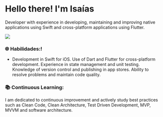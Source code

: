 <h1 class="heading-element" dir="auto">Hello there! I'm Isaías</h1>


Developer with experience in developing, maintaining and improving native applications using Swift and cross-platform applications using Flutter.


<a href="[https://www.linkedin.com/in/isaiascardosodev/](https://www.linkedin.com/in/isaiasmobdev/)" rel="nofollow"><img src="https://camo.githubusercontent.com/1fb28218088b45b065a7445cafa9d5f027a657f17cb4f8b3a9472b1f59952949/68747470733a2f2f696d672e736869656c64732e696f2f62616467652f2d4c696e6b6564496e2d2532333030373742353f7374796c653d666f722d7468652d6261646765266c6f676f3d6c696e6b6564696e266c6f676f436f6c6f723d7768697465" data-canonical-src="https://img.shields.io/badge/-LinkedIn-%230077B5?style=for-the-badge&amp;logo=linkedin&amp;logoColor=white" style="max-width: 100%;"></a>

<h3 class="heading-element" dir="auto">🌐 Habilidades:!</h3>

<ul>
  <li>Development in Swift for iOS.
Use of Dart and Flutter for cross-platform development.
Experience in state management and unit testing.
Knowledge of version control and publishing in app stores.
Ability to resolve problems and maintain code quality.</li>
</ul>

<h3 class="heading-element" dir="auto">📚 Continuous Learning:</h3> 
I am dedicated to continuous improvement and actively study best practices such as Clean Code, Clean Architecture, Test Driven Development, MVP, MVVM and software architecture.


<!---
isaias0cardoso/isaias0cardoso is a ✨ special ✨ repository because its `README.md` (this file) appears on your GitHub profile.
You can click the Preview link to take a look at your changes.
--->
